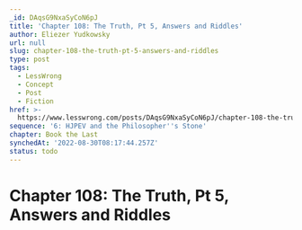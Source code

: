 ```yaml
---
_id: DAqsG9NxaSyCoN6pJ
title: 'Chapter 108: The Truth, Pt 5, Answers and Riddles'
author: Eliezer Yudkowsky
url: null
slug: chapter-108-the-truth-pt-5-answers-and-riddles
type: post
tags:
  - LessWrong
  - Concept
  - Post
  - Fiction
href: >-
  https://www.lesswrong.com/posts/DAqsG9NxaSyCoN6pJ/chapter-108-the-truth-pt-5-answers-and-riddles
sequence: '6: HJPEV and the Philosopher''s Stone'
chapter: Book the Last
synchedAt: '2022-08-30T08:17:44.257Z'
status: todo
---
```


# Chapter 108: The Truth, Pt 5, Answers and Riddles
